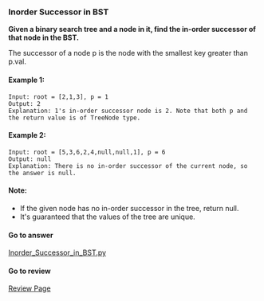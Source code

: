 ### Inorder Successor in BST

**Given a binary search tree and a node in it, find the in-order successor of that node in the BST.**

The successor of a node p is the node with the smallest key greater than p.val.

#### Example 1:

```
Input: root = [2,1,3], p = 1
Output: 2
Explanation: 1's in-order successor node is 2. Note that both p and the return value is of TreeNode type.
```

#### Example 2:

```
Input: root = [5,3,6,2,4,null,null,1], p = 6
Output: null
Explanation: There is no in-order successor of the current node, so the answer is null.
```

#### Note:

* If the given node has no in-order successor in the tree, return null.
* It's guaranteed that the values of the tree are unique.


####  Go to answer

[Inorder_Successor_in_BST.py](https://github.com/Kelv1nYu/LeetCode_Practices/blob/master/Code/Inorder_Successor_in_BST.py)

#### Go to review

[Review Page](https://github.com/Kelv1nYu/LeetCode_Practices/blob/master/ReviewPage.md)
